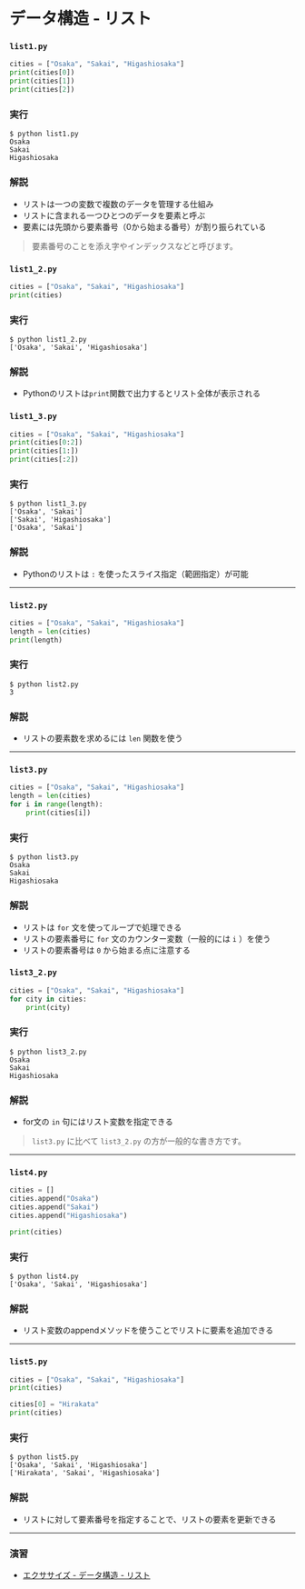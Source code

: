 # データ構造 - リスト

### `list1.py`

``` python
cities = ["Osaka", "Sakai", "Higashiosaka"]
print(cities[0])
print(cities[1])
print(cities[2])
```

### 実行

``` 
$ python list1.py
Osaka
Sakai
Higashiosaka
```

### 解説

* リストは一つの変数で複数のデータを管理する仕組み
* リストに含まれる一つひとつのデータを要素と呼ぶ
* 要素には先頭から要素番号（0から始まる番号）が割り振られている

> 要素番号のことを添え字やインデックスなどと呼びます。


### `list1_2.py`


``` python
cities = ["Osaka", "Sakai", "Higashiosaka"]
print(cities)
```

### 実行

``` 
$ python list1_2.py
['Osaka', 'Sakai', 'Higashiosaka']
```

### 解説

* Pythonのリストは`print`関数で出力するとリスト全体が表示される


### `list1_3.py`

``` python
cities = ["Osaka", "Sakai", "Higashiosaka"]
print(cities[0:2])
print(cities[1:])
print(cities[:2])
```

### 実行

``` 
$ python list1_3.py
['Osaka', 'Sakai']
['Sakai', 'Higashiosaka']
['Osaka', 'Sakai']
```

### 解説

* Pythonのリストは `:` を使ったスライス指定（範囲指定）が可能

---

### `list2.py`

``` python
cities = ["Osaka", "Sakai", "Higashiosaka"]
length = len(cities)
print(length)
```

### 実行

``` 
$ python list2.py
3
```

### 解説

* リストの要素数を求めるには `len` 関数を使う

---

### `list3.py`

``` python
cities = ["Osaka", "Sakai", "Higashiosaka"]
length = len(cities)
for i in range(length):
    print(cities[i])
```

### 実行

``` 
$ python list3.py
Osaka
Sakai
Higashiosaka
```

### 解説

* リストは `for` 文を使ってループで処理できる
* リストの要素番号に `for` 文のカウンター変数（一般的には `i` ）を使う
* リストの要素番号は `0` から始まる点に注意する

### `list3_2.py`

``` python
cities = ["Osaka", "Sakai", "Higashiosaka"]
for city in cities:
    print(city)
```

### 実行

``` 
$ python list3_2.py
Osaka
Sakai
Higashiosaka
```

### 解説

* for文の `in` 句にはリスト変数を指定できる

> `list3.py` に比べて `list3_2.py` の方が一般的な書き方です。

---

### `list4.py`

``` python
cities = []
cities.append("Osaka")
cities.append("Sakai")
cities.append("Higashiosaka")

print(cities)
```

### 実行

``` 
$ python list4.py
['Osaka', 'Sakai', 'Higashiosaka']
```

### 解説

* リスト変数のappendメソッドを使うことでリストに要素を追加できる

---

### `list5.py`

``` python
cities = ["Osaka", "Sakai", "Higashiosaka"]
print(cities)

cities[0] = "Hirakata"
print(cities)
```

### 実行

``` 
$ python list5.py 
['Osaka', 'Sakai', 'Higashiosaka']
['Hirakata', 'Sakai', 'Higashiosaka']
```

### 解説

* リストに対して要素番号を指定することで、リストの要素を更新できる

---

### 演習

* [エクササイズ - データ構造 - リスト](../ex/06_basic_ex.md)

